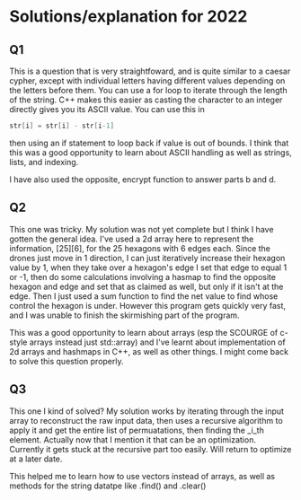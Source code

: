 # Solutions/explanation for 2022

## Q1
This is a question that is very straightfoward, and is quite similar to a caesar cypher, except with individual letters having different values depending on the letters before them. You can use a for loop to iterate through the length of the string. C++ makes this easier as casting the character to an integer directly gives you its ASCII value. You can use this in 
```cpp
str[i] = str[i] - str[i-1]
```

then using an if statement to loop back if value is out of bounds. I think that this was a good opportunity to learn about ASCII handling as well as strings, lists, and indexing.

I have also used the opposite, encrypt function to answer parts b and d.

## Q2
This one was tricky. My solution was not yet complete but I think I have gotten the general idea. I've used a 2d array here to represent the information, [25][6], for the 25 hexagons with 6 edges each. Since the drones just move in 1 direction, I can just iteratively increase their hexagon value by 1, when they take over a hexagon's edge I set that edge to equal 1 or -1, then do some calculations involving a hasmap to find the opposite hexagon and edge and set that as claimed as well, but only if it isn't at the edge. Then I just used a sum function to find the net value to find whose control the hexagon is under. However this program gets quickly very fast, and I was unable to finish the skirmishing part of the program.

This was a good opportunity to learn about arrays (esp the SCOURGE of c-style arrays instead just std::array) and I've learnt about implementation of 2d arrays and hashmaps in C++, as well as other things. I might come back to solve this question properly.

## Q3
This one I kind of solved? My solution works by iterating through the input array to reconstruct the raw input data, then uses a recursive algorithm to apply it and get the entire list of permuatations, then finding the _i_th element. Actually now that I mention it that can be an optimization. Currently it gets stuck at the recursive part too easily. Will return to optimize at a later date.

This helped me to learn how to use vectors instead of arrays, as well as methods for the string datatpe like .find() and .clear()
